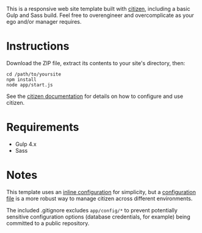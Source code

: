 This is a responsive web site template built with [citizen](https://github.com/jaysylvester/citizen), including a basic Gulp and Sass build. Feel free to overengineer and overcomplicate as your ego and/or manager requires.

# Instructions

Download the ZIP file, extract its contents to your site's directory, then:

    cd /path/to/yoursite
    npm install
    node app/start.js

See the [citizen documentation](https://github.com/jaysylvester/citizen) for details on how to configure and use citizen.

# Requirements

- Gulp 4.x
- Sass

# Notes

This template uses an [inline configuration](https://github.com/jaysylvester/citizen#inline-config) for simplicity, but a [configuration file](https://github.com/jaysylvester/citizen#config-files) is a more robust way to manage citizen across different environments.

The included .gitignore excludes `app/config/*` to prevent potentially sensitive configuration options (database credentials, for example) being committed to a public repository.
